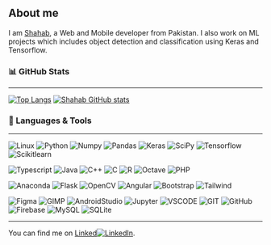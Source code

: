 ## About me
I am [Shahab](shahabbng1999@gmail.com), a Web and Mobile developer from Pakistan. I also work on ML projects which includes object detection and classification using Keras and Tensorflow.


### 📊 GitHub Stats
***
[![Top Langs](https://github-readme-stats.vercel.app/api/top-langs/?username=ShahabBngsh)](https://github.com/ShahabBngsh/github-readme-stats&count_private=true) [![Shahab GitHub stats](https://github-readme-stats.vercel.app/api?username=ShahabBngsh&count_private=true&hide=issues,contribs,stars&show_icons=true)](https://github.com/ShahabBngsh/github-readme-stats)

### 🔧 Languages & Tools
***
![Linux](https://img.shields.io/badge/OS-Linux-informational?style=for-the-badge&logo=linux&logoColor=white)
![Python](https://img.shields.io/badge/Language-Python-informational?style=for-the-badge&logo=python&logoColor=white)
![Numpy](https://img.shields.io/badge/ML-Numpy-informational?style=for-the-badge&logo=numpy&logoColor=white)
![Pandas](https://img.shields.io/badge/ML-Pandas-informational?style=for-the-badge&logo=pandas&logoColor=white)
![Keras](https://img.shields.io/badge/ML-Keras-informational?style=for-the-badge&logo=keras&logoColor=white)
![SciPy](https://img.shields.io/badge/ML-SciPy-informational?style=for-the-badge&logo=scipy&logoColor=white)
![Tensorflow](https://img.shields.io/badge/ML-Tensorflow-informational?style=for-the-badge&logo=tensorflow&logoColor=white)
![Scikitlearn](https://img.shields.io/badge/ML-Scikitlearn-informational?style=for-the-badge&logo=scikit-learn&logoColor=white)

![Typescript](https://img.shields.io/badge/Language-Typescript-informational?style=for-the-badge&logo=typescript&logoColor=white)
![Java](https://img.shields.io/badge/Language-Java-informational?style=for-the-badge&logo=java&logoColor=white)
![C++](https://img.shields.io/badge/Language-C++-informational?style=for-the-badge&logo=cpp&logoColor=white)
![C](https://img.shields.io/badge/Language-C-informational?style=for-the-badge&logo=c&logoColor=white)
![R](https://img.shields.io/badge/Language-R-informational?style=for-the-badge&logo=r&logoColor=white)
![Octave](https://img.shields.io/badge/Language-Ocatave-informational?style=for-the-badge&logo=octave&logoColor=white)
![PHP](https://img.shields.io/badge/Language-PHP-informational?style=for-the-badge&logo=php&logoColor=white)

![Anaconda](https://img.shields.io/badge/Package-Anaconda-informational?style=for-the-badge&logo=anaconda&logoColor=white)
![Flask](https://img.shields.io/badge/Framework-Flask-informational?style=for-the-badge&logo=flask&logoColor=white)
![OpenCV](https://img.shields.io/badge/Library-OpenCV-informational?style=for-the-badge&logo=opencv&logoColor=white)
![Angular](https://img.shields.io/badge/Framework-Angular-informational?style=for-the-badge&logo=angular&logoColor=white)
![Bootstrap](https://img.shields.io/badge/Framework-Bootstrap-informational?style=for-the-badge&logo=bootstrap&logoColor=white)
![Tailwind](https://img.shields.io/badge/Framework-TailwindCSS-informational?style=for-the-badge&logo=tailwind-css&logoColor=white)

![Figma](https://img.shields.io/badge/Design-Figma-informational?style=for-the-badge&logo=figma&logoColor=white)
![GIMP](https://img.shields.io/badge/Design-GIMP-informational?style=for-the-badge&logo=gimp&logoColor=white)
![AndroidStudio](https://img.shields.io/badge/IDE-AndroidStudio-informational?style=for-the-badge&logo=android-studio&logoColor=white)
![Jupyter](https://img.shields.io/badge/IDE-Jupyter-informational?style=for-the-badge&logo=jupyter&logoColor=white)
![VSCODE](https://img.shields.io/badge/Editor-VSCODE-informational?style=for-the-badge&logo=visual-studio-code&logoColor=white)
![GIT](https://img.shields.io/badge/VersionControl-GIT-informational?style=for-the-badge&logo=git&logoColor=white)
![GitHub](https://img.shields.io/badge/VersionControl-Github-informational?style=for-the-badge&logo=github&logoColor=white)
![Firebase](https://img.shields.io/badge/Hosting-Firebase-informational?style=for-the-badge&logo=firebase&logoColor=white)
![MySQL](https://img.shields.io/badge/DB-MySQL-informational?style=for-the-badge&logo=mysql&logoColor=white)
![SQLite](https://img.shields.io/badge/DB-SQLite-informational?style=for-the-badge&logo=sqlite&logoColor=white)

---
You can find me on [Linked](https://www.linkedin.com/in/shahab-bangash/)[![LinkedIn][1.1]][1].

<!-- Icons -->

[1.1]: https://raw.githubusercontent.com/MartinHeinz/MartinHeinz/master/linkedin-3-16.png (LinkedIn icon without padding)


<!-- Links to your social media accounts -->

[1]: https://www.linkedin.com/in/shahab-bangash/

